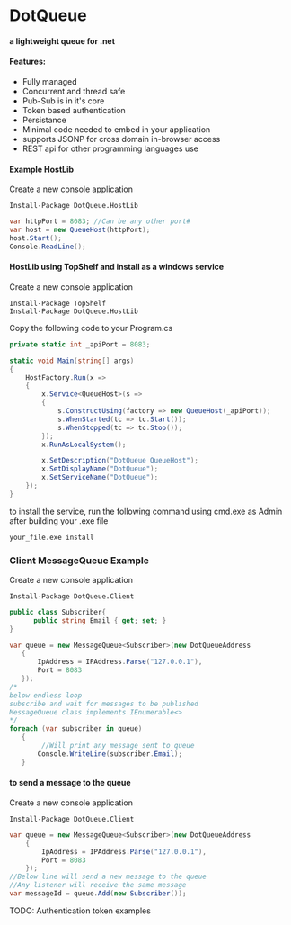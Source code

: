 # DotQueue

#### a lightweight queue for .net

#### Features:
- Fully managed
- Concurrent and thread safe
- Pub-Sub is in it's core
- Token based authentication
- Persistance
- Minimal code needed to embed in your application
- supports JSONP for cross domain in-browser access
- REST api for other programming languages use 

#### Example HostLib

Create a new console application
```
Install-Package DotQueue.HostLib
```

```csharp
var httpPort = 8083; //Can be any other port#
var host = new QueueHost(httpPort);
host.Start();
Console.ReadLine();
```

#### HostLib using TopShelf and install as a windows service
Create a new console application
```
Install-Package TopShelf
Install-Package DotQueue.HostLib
```
Copy the following code to your Program.cs
```csharp
private static int _apiPort = 8083;

static void Main(string[] args)
{
    HostFactory.Run(x =>
    {
        x.Service<QueueHost>(s =>
        {
            s.ConstructUsing(factory => new QueueHost(_apiPort));
            s.WhenStarted(tc => tc.Start());
            s.WhenStopped(tc => tc.Stop());
        });
        x.RunAsLocalSystem();

        x.SetDescription("DotQueue QueueHost");
        x.SetDisplayName("DotQueue");
        x.SetServiceName("DotQueue");
    });
}
```
	
to install the service, run the following command using cmd.exe as Admin after building your .exe file

```bash
your_file.exe install
```

### Client MessageQueue Example

Create a new console application

```
Install-Package DotQueue.Client
```

```csharp
public class Subscriber{
      public string Email { get; set; }
}
```
```csharp
var queue = new MessageQueue<Subscriber>(new DotQueueAddress
   {
       IpAddress = IPAddress.Parse("127.0.0.1"),
       Port = 8083
   });
/*
below endless loop
subscribe and wait for messages to be published
MessageQueue class implements IEnumerable<>
*/
foreach (var subscriber in queue)
   {
		//Will print any message sent to queue
       Console.WriteLine(subscriber.Email);
   }
```
#### to send a message to the queue


Create a new console application

```
Install-Package DotQueue.Client
```

```csharp
var queue = new MessageQueue<Subscriber>(new DotQueueAddress
    {
        IpAddress = IPAddress.Parse("127.0.0.1"),
        Port = 8083
    });
//Below line will send a new message to the queue
//Any listener will receive the same message
var messageId = queue.Add(new Subscriber());
```

TODO: Authentication token examples
